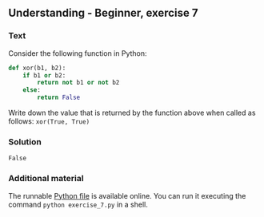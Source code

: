 ## Understanding - Beginner, exercise 7

### Text

Consider the following function in Python:

```python
def xor(b1, b2):
    if b1 or b2:
        return not b1 or not b2
    else:
        return False
```

Write down the value that is returned by the function above when called as follows: `xor(True, True)`

### Solution
`False`

### Additional material
The runnable [Python file](exercise_7.py) is available online. You can run it executing the command `python exercise_7.py` in a shell.
